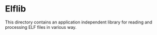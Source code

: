 # Elflib

This directory contains an application independent library for reading and
processing ELF files in various way.

